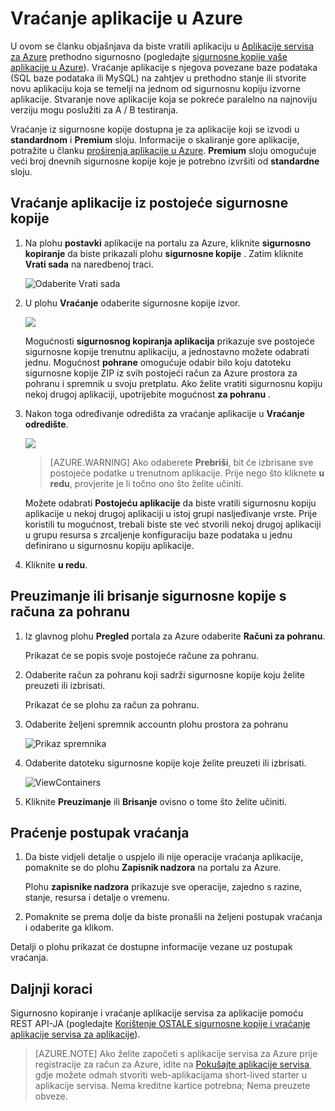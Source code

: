 <properties 
    pageTitle="Vraćanje aplikacije u Azure" 
    description="Saznajte kako vratiti aplikacije iz sigurnosne kopije." 
    services="app-service" 
    documentationCenter="" 
    authors="cephalin" 
    manager="wpickett" 
    editor="jimbe"/>

<tags 
    ms.service="app-service" 
    ms.workload="na" 
    ms.tgt_pltfrm="na" 
    ms.devlang="na" 
    ms.topic="article" 
    ms.date="07/06/2016" 
    ms.author="cephalin"/>

# <a name="restore-an-app-in-azure"></a>Vraćanje aplikacije u Azure

U ovom se članku objašnjava da biste vratili aplikaciju u [Aplikacije servisa za Azure](../app-service/app-service-value-prop-what-is.md) prethodno sigurnosno (pogledajte [sigurnosne kopije vaše aplikacije u Azure](web-sites-backup.md)). Vraćanje aplikacije s njegova povezane baze podataka (SQL baze podataka ili MySQL) na zahtjev u prethodno stanje ili stvorite novu aplikaciju koja se temelji na jednom od sigurnosnu kopiju izvorne aplikacije. Stvaranje nove aplikacije koja se pokreće paralelno na najnoviju verziju mogu poslužiti za A / B testiranja.

Vraćanje iz sigurnosne kopije dostupna je za aplikacije koji se izvodi u **standardnom** i **Premium** sloju. Informacije o skaliranje gore aplikacije, potražite u članku [proširenja aplikacije u Azure](web-sites-scale.md). **Premium** sloju omogućuje veći broj dnevnih sigurnosne kopije koje je potrebno izvršiti od **standardne** sloju.

<a name="PreviousBackup"></a>
## <a name="restore-an-app-from-an-existing-backup"></a>Vraćanje aplikacije iz postojeće sigurnosne kopije

1. Na plohu **postavki** aplikacije na portalu za Azure, kliknite **sigurnosno kopiranje** da biste prikazali plohu **sigurnosne kopije** . Zatim kliknite **Vrati sada** na naredbenoj traci. 
    
    ![Odaberite Vrati sada][ChooseRestoreNow]

3. U plohu **Vraćanje** odaberite sigurnosne kopije izvor. 

    ![](./media/web-sites-restore/021ChooseSource.png)
    
    Mogućnosti **sigurnosnog kopiranja aplikacija** prikazuje sve postojeće sigurnosne kopije trenutnu aplikaciju, a jednostavno možete odabrati jednu. 
    Mogućnost **pohrane** omogućuje odabir bilo koju datoteku sigurnosne kopije ZIP iz svih postojeći račun za Azure prostora za pohranu i spremnik u svoju pretplatu. 
    Ako želite vratiti sigurnosnu kopiju nekoj drugoj aplikaciji, upotrijebite mogućnost **za pohranu** .

4. Nakon toga određivanje odredišta za vraćanje aplikacije u **Vraćanje odredište**.

    ![](./media/web-sites-restore/022ChooseDestination.png)
    
    >[AZURE.WARNING] Ako odaberete **Prebriši**, bit će izbrisane sve postojeće podatke u trenutnom aplikacije. Prije nego što kliknete **u redu**, provjerite je li točno ono što želite učiniti.
    
    Možete odabrati **Postojeću aplikacije** da biste vratili sigurnosnu kopiju aplikacije u nekoj drugoj aplikaciji u istoj grupi nasljeđivanje vrste. Prije koristili tu mogućnost, trebali biste ste već stvorili nekoj drugoj aplikaciji u grupu resursa s zrcaljenje konfiguraciju baze podataka u jednu definirano u sigurnosnu kopiju aplikacije. 
    
5. Kliknite **u redu**.

<a name="StorageAccount"></a>
## <a name="download-or-delete-a-backup-from-a-storage-account"></a>Preuzimanje ili brisanje sigurnosne kopije s računa za pohranu
    
1. Iz glavnog plohu **Pregled** portala za Azure odaberite **Računi za pohranu**.
    
    Prikazat će se popis svoje postojeće račune za pohranu. 
    
2. Odaberite račun za pohranu koji sadrži sigurnosne kopije koju želite preuzeti ili izbrisati.
    
    Prikazat će se plohu za račun za pohranu.

3. Odaberite željeni spremnik accountn plohu prostora za pohranu
    
    ![Prikaz spremnika][ViewContainers]

4. Odaberite datoteku sigurnosne kopije koje želite preuzeti ili izbrisati.

    ![ViewContainers](./media/web-sites-restore/03ViewFiles.png)

5. Kliknite **Preuzimanje** ili **Brisanje** ovisno o tome što želite učiniti.  

<a name="OperationLogs"></a>
## <a name="monitor-a-restore-operation"></a>Praćenje postupak vraćanja
    
1. Da biste vidjeli detalje o uspjelo ili nije operacije vraćanja aplikacije, pomaknite se do plohu **Zapisnik nadzora** na portalu za Azure. 
    
    Plohu **zapisnike nadzora** prikazuje sve operacije, zajedno s razine, stanje, resursa i detalje o vremenu.
    
2. Pomaknite se prema dolje da biste pronašli na željeni postupak vraćanja i odaberite ga klikom.

Detalji o plohu prikazat će dostupne informacije vezane uz postupak vraćanja.
    
## <a name="next-steps"></a>Daljnji koraci

Sigurnosno kopiranje i vraćanje aplikacije servisa za aplikacije pomoću REST API-JA (pogledajte [Korištenje OSTALE sigurnosne kopije i vraćanje aplikacije servisa za aplikacije](websites-csm-backup.md)).

>[AZURE.NOTE] Ako želite započeti s aplikacije servisa za Azure prije registracije za račun za Azure, idite na [Pokušajte aplikacije servisa](http://go.microsoft.com/fwlink/?LinkId=523751), gdje možete odmah stvoriti web-aplikacijama short-lived starter u aplikacije servisa. Nema kreditne kartice potrebna; Nema preuzete obveze.


<!-- IMAGES -->
[ChooseRestoreNow]: ./media/web-sites-restore/02ChooseRestoreNow.png
[ViewContainers]: ./media/web-sites-restore/03ViewContainers.png
[StorageAccountFile]: ./media/web-sites-restore/02StorageAccountFile.png
[BrowseCloudStorage]: ./media/web-sites-restore/03BrowseCloudStorage.png
[StorageAccountFileSelected]: ./media/web-sites-restore/04StorageAccountFileSelected.png
[ChooseRestoreSettings]: ./media/web-sites-restore/05ChooseRestoreSettings.png
[ChooseDBServer]: ./media/web-sites-restore/06ChooseDBServer.png
[RestoreToNewSQLDB]: ./media/web-sites-restore/07RestoreToNewSQLDB.png
[NewSQLDBConfig]: ./media/web-sites-restore/08NewSQLDBConfig.png
[RestoredContosoWebSite]: ./media/web-sites-restore/09RestoredContosoWebSite.png
[DashboardOperationLogsLink]: ./media/web-sites-restore/10DashboardOperationLogsLink.png
[ManagementServicesOperationLogsList]: ./media/web-sites-restore/11ManagementServicesOperationLogsList.png
[DetailsButton]: ./media/web-sites-restore/12DetailsButton.png
[OperationDetails]: ./media/web-sites-restore/13OperationDetails.png
 
